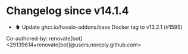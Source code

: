 # Changelog since v14.1.4
- ⬆️ Update ghcr.io/hassio-addons/base Docker tag to v13.2.1 (#1595)

Co-authored-by: renovate[bot] <29139614+renovate[bot]@users.noreply.github.com> 
